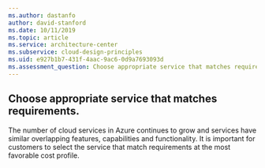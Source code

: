 ```yaml
---
ms.author: dastanfo
author: david-stanford
ms.date: 10/11/2019
ms.topic: article
ms.service: architecture-center
ms.subservice: cloud-design-principles
ms.uid: e927b1b7-431f-4aac-9ac6-0d9a7693093d
ms.assessment_question: Choose appropriate service that matches requirements.
---
```

## Choose appropriate service that matches requirements.

The number of cloud services in Azure continues to grow and services have similar overlapping features, capabilities and functionality. It is important for customers to select the service that match requirements at the most favorable cost profile.
